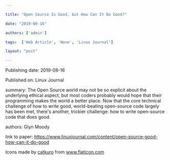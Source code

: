 ---
title: "Open Source Is Good, but How Can It Do Good?"
date: "2019-08-16"
authors: ['admin']
tags:  ['Web Article', 'None', 'Linux Journal']
layout: "post"
---
Publishing date: 2019-08-16

Published on: Linux Journal

summary: The Open Source world may not be so explicit about the underlying ethical aspect, but most coders probably would hope that their programming makes the world a better place. Now that the core technical challenge of how to write good, world-beating open-source code largely has been met, there's another, trickier challenge: how to write open-source code that does good.

authors: Glyn Moody

link to paper: https://www.linuxjournal.com/content/open-source-good-how-can-it-do-good

Icons made by <a href="https://www.flaticon.com/free-icon/bookshelves_3576884" title="catkuro">catkuro</a> from <a href="https://www.flaticon.com/" title="Flaticon"> www.flaticon.com</a>